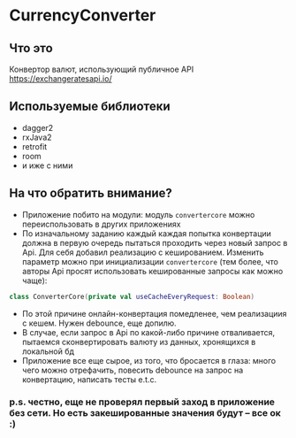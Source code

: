 # CurrencyConverter

## Что это
Конвертор валют, использующий публичное API https://exchangeratesapi.io/

## Используемые библиотеки
* dagger2
* rxJava2
* retrofit
* room
* и иже с ними

## На что обратить внимание?
* Приложение побито на модули: модуль ```convertercore``` можно переиспользовать в других приложениях
* По изначальному заданию каждый каждая попытка конвертации должна в первую очередь пытаться проходить через новый запрос в Api. Для себя добавил реализацию с кешированием. Изменить параметр можно при инициализации ```convertercore``` (тем более, что авторы Api просят использовать кешированные запросы как можно чаще):
```kt
class ConverterCore(private val useCacheEveryRequest: Boolean)
```
* По этой причине онлайн-конвертация помедленее, чем реализациия с кешем. Нужен debounce, еще допилю.
* В случае, если запрос в Api по какой-либо причине отваливается, пытаемся сконвертировать валюту из данных, хронящихся в локальной бд
* Приложение все еще сырое, из того, что бросается в глаза: много чего можно отрефачить, повесить debounce на запрос на конвертацию, написать тесты e.t.c.

### p.s. честно, еще не проверял первый заход в приложение без сети. Но есть закешированные значения будут – все ок :)
